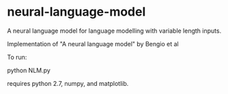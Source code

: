 # neural-language-model

A neural language model for language modelling with variable length inputs. 

Implementation of "A neural language model" by Bengio et al

To run: 

python NLM.py 

requires python 2.7, numpy, and matplotlib. 